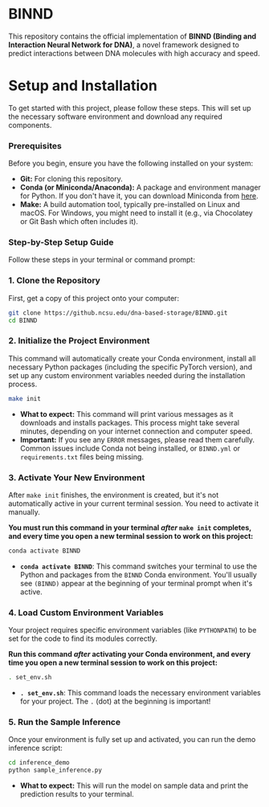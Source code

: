 # BINND

This repository contains the official implementation of **BINND (Binding and Interaction Neural Network for DNA)**, a novel framework designed to predict interactions between DNA molecules with high accuracy and speed.

# Setup and Installation

To get started with this project, please follow these steps. This will set up the necessary software environment and download any required components.

### Prerequisites

Before you begin, ensure you have the following installed on your system:

- **Git:** For cloning this repository.
- **Conda (or Miniconda/Anaconda):** A package and environment manager for Python. If you don't have it, you can download Miniconda from [here](https://docs.conda.io/en/latest/miniconda.html).
- **Make:** A build automation tool, typically pre-installed on Linux and macOS. For Windows, you might need to install it (e.g., via Chocolatey or Git Bash which often includes it).

### Step-by-Step Setup Guide

Follow these steps in your terminal or command prompt:

### 1. Clone the Repository

First, get a copy of this project onto your computer:

```bash
git clone https://github.ncsu.edu/dna-based-storage/BINND.git
cd BINND
```

### 2. Initialize the Project Environment

This command will automatically create your Conda environment, install all necessary Python packages (including the specific PyTorch version), and set up any custom environment variables needed during the installation process.

```bash
make init
```

- **What to expect:** This command will print various messages as it downloads and installs packages. This process might take several minutes, depending on your internet connection and computer speed.
- **Important:** If you see any `ERROR` messages, please read them carefully. Common issues include Conda not being installed, or `BINND.yml` or `requirements.txt` files being missing.

### 3. Activate Your New Environment

After `make init` finishes, the environment is created, but it's not automatically active in your current terminal session. You need to activate it manually.

**You must run this command in your terminal *after* `make init` completes, and every time you open a new terminal session to work on this project:**

```bash
conda activate BINND
```

- **`conda activate BINND`**: This command switches your terminal to use the Python and packages from the `BINND` Conda environment. You'll usually see `(BINND)` appear at the beginning of your terminal prompt when it's active.

### 4. Load Custom Environment Variables

Your project requires specific environment variables (like `PYTHONPATH`) to be set for the code to find its modules correctly.

**Run this command *after* activating your Conda environment, and every time you open a new terminal session to work on this project:**

```bash
. set_env.sh
```

- **`. set_env.sh`**: This command loads the necessary environment variables for your project. The `.` (dot) at the beginning is important!

### 5. Run the Sample Inference

Once your environment is fully set up and activated, you can run the demo inference script:

```bash
cd inference_demo
python sample_inference.py
```

- **What to expect:** This will run the model on sample data and print the prediction results to your terminal.